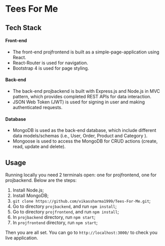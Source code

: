 # Tees For Me

## Tech Stack

#### Front-end

* The front-end projfrontend is built as a simple-page-application using React.
* React-Router is used for navigation.
* Bootstrap 4 is used for page styling.

#### Back-end

* The back-end projbackend is built with Express.js and Node.js in MVC pattern, which provides completed REST APIs for data interaction.
* JSON Web Token (JWT) is used for signing in user and making authenticated requests.

#### Database

* MongoDB is used as the back-end database, which include different data models/schemas (i.e., User, Order, Product and Category ).
* Mongoose is used to access the MongoDB for CRUD actions (create, read, update and delete).

## Usage

Running locally you need 2 terminals open: one for projfrontend, one for projbackend. Below are the steps:

1. Install Node.js;
2. Install MongoDB;
3. `git clone https://github.com/vikassharma1999/Tees-For-Me.git`;
4. Go to directory `projbackend`, and run `npm install`;
5. Go to directory `projfrontend`, and run `npm install`;
6. In `projbackend` directory, run `npm start`;
7. In `projfrontend` directory, run `npm start`;

Then you are all set. You can go to `http://localhost:3000/` to check you live application.
